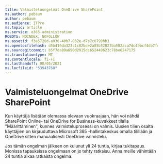```yaml
---
title: Valmisteluongelmat OneDrive SharePoint
ms.author: pebaum
author: pebaum
ms.audience: ITPro
ms.topic: article
ms.service: o365-administration
ROBOTS: NOINDEX, NOFOLLOW
ms.assetid: f3a5720d-a030-40b7-832e-d7e7c6799bb1
ms.openlocfilehash: d5b416da323c1c02bde2a85b52027ba582aca7dc49bcf4db7fcede5100d0ed7a
ms.sourcegitcommit: b5f7da89a650d2915dc652449623c78be6247175
ms.translationtype: MT
ms.contentlocale: fi-FI
ms.lasthandoff: 08/05/2021
ms.locfileid: "53943768"
---
```

# <a name="provisioning-issues-in-onedrive-and-sharepoint"></a>Valmisteluongelmat OneDrive SharePoint

Kun käyttäjä lisätään olemassa olevaan vuokraajaan, hän voi nähdä SharePoint Online- tai OneDrive for Business-kuvakkeet tilalla "Määrittäminen", kunnes valmisteluprosessi on valmis. Uusien tilien osalta käyttäjien on kirjauduttava Microsoft 365 -hallintakeskus omalla tilillään ja OneDrive sitten manuaalisesti OneDrive valmistelu.
  
Jos tämän ongelman jälkeen on kulunut yli 24 tuntia, kirjaa tukitapaus. Monissa tapauksissa ongelmaan on jo tehty ratkaisu. Anna meille vähintään 24 tuntia aikaa ratkaista ongelma.
  